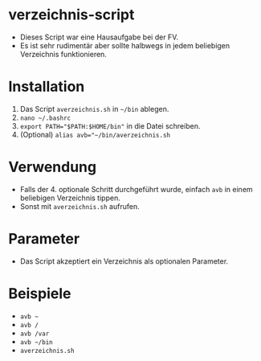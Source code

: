 # verzeichnis-script
- Dieses Script war eine Hausaufgabe bei der FV.
- Es ist sehr rudimentär aber sollte halbwegs in jedem beliebigen Verzeichnis funktionieren.

# Installation
1. Das Script `averzeichnis.sh` in `~/bin` ablegen.
2. `nano ~/.bashrc` 
3. `export PATH="$PATH:$HOME/bin"` in die Datei schreiben.
4. (Optional) `alias avb="~/bin/averzeichnis.sh`

# Verwendung
- Falls der 4. optionale Schritt durchgeführt wurde, einfach `avb` in einem beliebigen Verzeichnis tippen.
- Sonst mit `averzeichnis.sh` aufrufen.

# Parameter
- Das Script akzeptiert ein Verzeichnis als optionalen Parameter.

# Beispiele
- `avb ~`
- `avb /`
- `avb /var`
- `avb ~/bin`
- `averzeichnis.sh`
